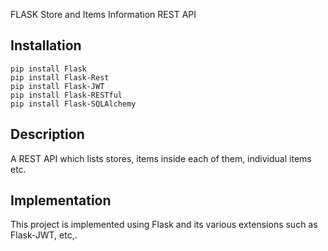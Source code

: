 FLASK Store and Items Information REST API

## Installation

```
pip install Flask
pip install Flask-Rest
pip install Flask-JWT
pip install Flask-RESTful
pip install Flask-SQLAlchemy
```

## Description

A REST API which lists stores, items inside each of them, individual items etc.

## Implementation

This project is implemented using Flask and its various extensions such as Flask-JWT, etc,.


